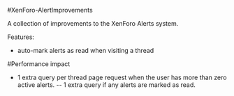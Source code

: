 #XenForo-AlertImprovements

A collection of improvements to the XenForo Alerts system.

Features:
- auto-mark alerts as read when visiting a thread

#Performance impact

- 1 extra query per thread page request when the user has more than zero active alerts.
-- 1 extra query if any alerts are marked as read.
